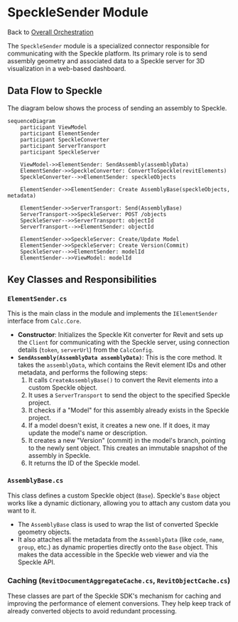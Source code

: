 # SpeckleSender Module

Back to [Overall Orchestration](../README.md)

The `SpeckleSender` module is a specialized connector responsible for communicating with the Speckle platform. Its primary role is to send assembly geometry and associated data to a Speckle server for 3D visualization in a web-based dashboard.

## Data Flow to Speckle

The diagram below shows the process of sending an assembly to Speckle.

```mermaid
sequenceDiagram
    participant ViewModel
    participant ElementSender
    participant SpeckleConverter
    participant ServerTransport
    participant SpeckleServer

    ViewModel->>ElementSender: SendAssembly(assemblyData)
    ElementSender->>SpeckleConverter: ConvertToSpeckle(revitElements)
    SpeckleConverter-->>ElementSender: speckleObjects

    ElementSender->>ElementSender: Create AssemblyBase(speckleObjects, metadata)

    ElementSender->>ServerTransport: Send(AssemblyBase)
    ServerTransport->>SpeckleServer: POST /objects
    SpeckleServer-->>ServerTransport: objectId
    ServerTransport-->>ElementSender: objectId

    ElementSender->>SpeckleServer: Create/Update Model
    ElementSender->>SpeckleServer: Create Version(Commit)
    SpeckleServer-->>ElementSender: modelId
    ElementSender-->>ViewModel: modelId
```

## Key Classes and Responsibilities

### `ElementSender.cs`
This is the main class in the module and implements the `IElementSender` interface from `Calc.Core`.
-   **Constructor**: Initializes the Speckle Kit converter for Revit and sets up the `Client` for communicating with the Speckle server, using connection details (`token`, `serverUrl`) from the `CalcConfig`.
-   **`SendAssembly(AssemblyData assemblyData)`**: This is the core method. It takes the `assemblyData`, which contains the Revit element IDs and other metadata, and performs the following steps:
    1.  It calls `CreateAssemblyBase()` to convert the Revit elements into a custom Speckle object.
    2.  It uses a `ServerTransport` to send the object to the specified Speckle project.
    3.  It checks if a "Model" for this assembly already exists in the Speckle project.
    4.  If a model doesn't exist, it creates a new one. If it does, it may update the model's name or description.
    5.  It creates a new "Version" (commit) in the model's branch, pointing to the newly sent object. This creates an immutable snapshot of the assembly in Speckle.
    6.  It returns the ID of the Speckle model.

### `AssemblyBase.cs`
This class defines a custom Speckle object (`Base`). Speckle's `Base` object works like a dynamic dictionary, allowing you to attach any custom data you want to it.
-   The `AssemblyBase` class is used to wrap the list of converted Speckle geometry objects.
-   It also attaches all the metadata from the `AssemblyData` (like `code`, `name`, `group`, etc.) as dynamic properties directly onto the `Base` object. This makes the data accessible in the Speckle web viewer and via the Speckle API.

### Caching (`RevitDocumentAggregateCache.cs`, `RevitObjectCache.cs`)
These classes are part of the Speckle SDK's mechanism for caching and improving the performance of element conversions. They help keep track of already converted objects to avoid redundant processing.
